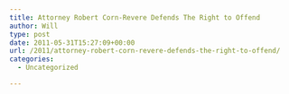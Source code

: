 ```yaml
---
title: Attorney Robert Corn-Revere Defends The Right to Offend
author: Will
type: post
date: 2011-05-31T15:27:09+00:00
url: /2011/attorney-robert-corn-revere-defends-the-right-to-offend/
categories:
  - Uncategorized

---
```

<embed>
</embed>